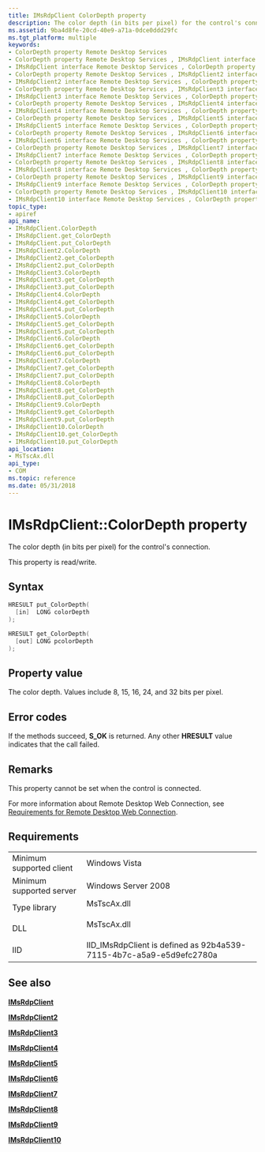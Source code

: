 ```yaml
---
title: IMsRdpClient ColorDepth property
description: The color depth (in bits per pixel) for the control's connection.
ms.assetid: 9ba4d8fe-20cd-40e9-a71a-0dce0ddd29fc
ms.tgt_platform: multiple
keywords:
- ColorDepth property Remote Desktop Services
- ColorDepth property Remote Desktop Services , IMsRdpClient interface
- IMsRdpClient interface Remote Desktop Services , ColorDepth property
- ColorDepth property Remote Desktop Services , IMsRdpClient2 interface
- IMsRdpClient2 interface Remote Desktop Services , ColorDepth property
- ColorDepth property Remote Desktop Services , IMsRdpClient3 interface
- IMsRdpClient3 interface Remote Desktop Services , ColorDepth property
- ColorDepth property Remote Desktop Services , IMsRdpClient4 interface
- IMsRdpClient4 interface Remote Desktop Services , ColorDepth property
- ColorDepth property Remote Desktop Services , IMsRdpClient5 interface
- IMsRdpClient5 interface Remote Desktop Services , ColorDepth property
- ColorDepth property Remote Desktop Services , IMsRdpClient6 interface
- IMsRdpClient6 interface Remote Desktop Services , ColorDepth property
- ColorDepth property Remote Desktop Services , IMsRdpClient7 interface
- IMsRdpClient7 interface Remote Desktop Services , ColorDepth property
- ColorDepth property Remote Desktop Services , IMsRdpClient8 interface
- IMsRdpClient8 interface Remote Desktop Services , ColorDepth property
- ColorDepth property Remote Desktop Services , IMsRdpClient9 interface
- IMsRdpClient9 interface Remote Desktop Services , ColorDepth property
- ColorDepth property Remote Desktop Services , IMsRdpClient10 interface
- IMsRdpClient10 interface Remote Desktop Services , ColorDepth property
topic_type:
- apiref
api_name:
- IMsRdpClient.ColorDepth
- IMsRdpClient.get_ColorDepth
- IMsRdpClient.put_ColorDepth
- IMsRdpClient2.ColorDepth
- IMsRdpClient2.get_ColorDepth
- IMsRdpClient2.put_ColorDepth
- IMsRdpClient3.ColorDepth
- IMsRdpClient3.get_ColorDepth
- IMsRdpClient3.put_ColorDepth
- IMsRdpClient4.ColorDepth
- IMsRdpClient4.get_ColorDepth
- IMsRdpClient4.put_ColorDepth
- IMsRdpClient5.ColorDepth
- IMsRdpClient5.get_ColorDepth
- IMsRdpClient5.put_ColorDepth
- IMsRdpClient6.ColorDepth
- IMsRdpClient6.get_ColorDepth
- IMsRdpClient6.put_ColorDepth
- IMsRdpClient7.ColorDepth
- IMsRdpClient7.get_ColorDepth
- IMsRdpClient7.put_ColorDepth
- IMsRdpClient8.ColorDepth
- IMsRdpClient8.get_ColorDepth
- IMsRdpClient8.put_ColorDepth
- IMsRdpClient9.ColorDepth
- IMsRdpClient9.get_ColorDepth
- IMsRdpClient9.put_ColorDepth
- IMsRdpClient10.ColorDepth
- IMsRdpClient10.get_ColorDepth
- IMsRdpClient10.put_ColorDepth
api_location:
- MsTscAx.dll
api_type:
- COM
ms.topic: reference
ms.date: 05/31/2018
---
```


# IMsRdpClient::ColorDepth property

The color depth (in bits per pixel) for the control's connection.

This property is read/write.

## Syntax


```C++
HRESULT put_ColorDepth(
  [in]  LONG colorDepth
);

HRESULT get_ColorDepth(
  [out] LONG pcolorDepth
);
```



## Property value

The color depth. Values include 8, 15, 16, 24, and 32 bits per pixel.

## Error codes

If the methods succeed, **S\_OK** is returned. Any other **HRESULT** value indicates that the call failed.

## Remarks

This property cannot be set when the control is connected.

For more information about Remote Desktop Web Connection, see [Requirements for Remote Desktop Web Connection](requirements-for-remote-desktop-web-connection.md).

## Requirements



|                                     |                                                                                        |
|-------------------------------------|----------------------------------------------------------------------------------------|
| Minimum supported client<br/> | Windows Vista<br/>                                                               |
| Minimum supported server<br/> | Windows Server 2008<br/>                                                         |
| Type library<br/>             | <dl> <dt>MsTscAx.dll</dt> </dl> |
| DLL<br/>                      | <dl> <dt>MsTscAx.dll</dt> </dl> |
| IID<br/>                      | IID\_IMsRdpClient is defined as 92b4a539-7115-4b7c-a5a9-e5d9efc2780a<br/>        |



## See also

<dl> <dt>

[**IMsRdpClient**](imsrdpclient-interface.md)
</dt> <dt>

[**IMsRdpClient2**](imsrdpclient2.md)
</dt> <dt>

[**IMsRdpClient3**](imsrdpclient3.md)
</dt> <dt>

[**IMsRdpClient4**](imsrdpclient4.md)
</dt> <dt>

[**IMsRdpClient5**](imsrdpclient5.md)
</dt> <dt>

[**IMsRdpClient6**](imsrdpclient6.md)
</dt> <dt>

[**IMsRdpClient7**](imsrdpclient7.md)
</dt> <dt>

[**IMsRdpClient8**](imsrdpclient8.md)
</dt> <dt>

[**IMsRdpClient9**](imsrdpclient9.md)
</dt> <dt>

[**IMsRdpClient10**](imsrdpclient10.md)
</dt> </dl>

 

 





